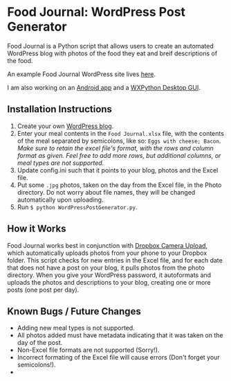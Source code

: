 Food Journal: WordPress Post Generator
======================================

Food Journal is a Python script that allows users to create an
automated WordPress blog with photos of the food they eat and breif
descriptions of the food.

An example Food Journal WordPress site lives [here][1].

I am also working on an [Android app][2] and a [WXPython Desktop GUI][3].

Installation Instructions
-------------------------

1. Create your own [WordPress blog][4].
2. Enter your meal contents in the `Food Journal.xlsx` file, with the contents
   of the meal separated by semicolons, like so: `Eggs with cheese; Bacon`.
   <em>Make sure to retain the excel file's format, with the rows and column
   format as given.  Feel free to add more rows, but additional columns, or meal
   types are not supported.</em>
3. Update config.ini such that it points to your blog, photos and the Excel 
   file.
4. Put some `.jpg` photos, taken on the day from the Excel file, in the Photo
   directory.  Do not worry about file names, they will be changed automatically 
   upon uploading.
5. Run `$ python WordPressPostGenerator.py`.

How it Works
------------

Food Journal works best in conjunction with [Dropbox Camera Upload][5], 
which automatically uploads photos from your phone to your Dropbox 
folder.  This script checks for new entries in the Excel file, and for 
each date that does not have a post on your blog, it pulls photos from 
the photo directory.  When you give your WordPress password, it autoformats
and uploads the photos and descriptions to your blog, creating one or more
posts (one post per day).

Known Bugs / Future Changes
---------------------------

- Adding new meal types is not supported.
- All photos added must have metadata indicating that it was taken on the 
  day of the post.
- Non-Excel file formats are not supported (Sorry!).
- Incorrect formating of the Excel file will cause errors (Don't forget your
  semicolons!).
- 


[1]: http://dansfoodjournal.wordpress.com
[2]: https://github.com/danrschlosser/FoodJournal-Android/
[3]: https://github.com/danrschlosser/LearningWXPython
[4]: http://wordpress.com/
[5]: https://www.dropbox.com/help/289/en

